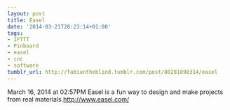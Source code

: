 ```yaml
---
layout: post
title: Easel
date: '2014-03-21T20:23:14+01:00'
tags:
- IFTTT
- Pinboard
- easel
- cnc
- software
tumblr_url: http://fabiantheblind.tumblr.com/post/80281898314/easel
---
```

March 16, 2014 at 02:57PM
Easel is a fun way to design and make projects
from real materials.http://www.easel.com/
